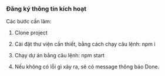 ### Đăng ký thông tin kích hoạt

Các bước cần làm:

1. Clone project
2. Cài đặt thư viện cần thiết, bằng cách chạy câu lệnh: npm i
3. Chạy dự án bằng câu lệnh: npm start
4. Nếu không có lỗi gì xảy ra, sẽ có message thông báo Done.

   <!-- 4. Điền thông tin cần thiết tại file .env  -->
   <!-- 5. Kết quả được lưu tại file /dist/data/result.txt -->
